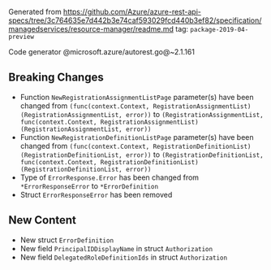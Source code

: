 Generated from https://github.com/Azure/azure-rest-api-specs/tree/3c764635e7d442b3e74caf593029fcd440b3ef82/specification/managedservices/resource-manager/readme.md tag: `package-2019-04-preview`

Code generator @microsoft.azure/autorest.go@~2.1.161

## Breaking Changes

- Function `NewRegistrationAssignmentListPage` parameter(s) have been changed from `(func(context.Context, RegistrationAssignmentList) (RegistrationAssignmentList, error))` to `(RegistrationAssignmentList, func(context.Context, RegistrationAssignmentList) (RegistrationAssignmentList, error))`
- Function `NewRegistrationDefinitionListPage` parameter(s) have been changed from `(func(context.Context, RegistrationDefinitionList) (RegistrationDefinitionList, error))` to `(RegistrationDefinitionList, func(context.Context, RegistrationDefinitionList) (RegistrationDefinitionList, error))`
- Type of `ErrorResponse.Error` has been changed from `*ErrorResponseError` to `*ErrorDefinition`
- Struct `ErrorResponseError` has been removed

## New Content

- New struct `ErrorDefinition`
- New field `PrincipalIDDisplayName` in struct `Authorization`
- New field `DelegatedRoleDefinitionIds` in struct `Authorization`

